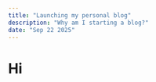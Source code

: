 ```yaml
---
title: "Launching my personal blog"
description: "Why am I starting a blog?" 
date: "Sep 22 2025"
---
```


# Hi 

